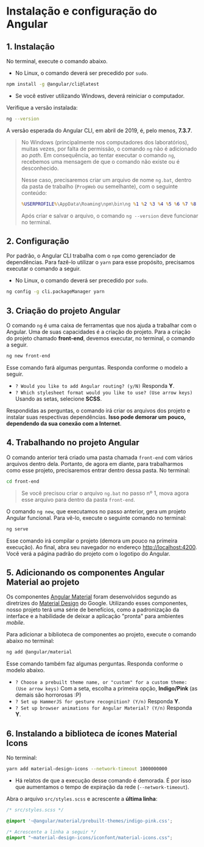 # Instalação e configuração do Angular

## 1. Instalação

No terminal, execute o comando abaixo. 
* No Linux, o comando deverá ser precedido por `sudo`.

```bash
npm install -g @angular/cli@latest
```

* Se você estiver utilizando Windows, deverá reiniciar o computador.

Verifique a versão instalada:

```bash
ng --version
```

A versão esperada do Angular CLI, em abril de 2019, é, pelo menos, **7.3.7**.

> No Windows (principalmente nos computadores dos laboratórios), muitas vezes, por falta de permissão, o comando `ng` não é adicionado ao *path*. Em consequência, ao tentar executar o comando `ng`, recebemos uma mensagem de que o comando não existe ou é desconhecido.
>
> Nesse caso, precisaremos criar um arquivo de nome `ng.bat`, dentro da pasta de trabalho (`ProgWeb` ou semelhante), com o seguinte conteúdo:
>
> ```cmd
 > %USERPROFILE%\AppData\Roaming\npm\bin\ng %1 %2 %3 %4 %5 %6 %7 %8 %9
> ```
>
> Após criar e salvar o arquivo, o comando `ng --version` deve funcionar no terminal.

## 2. Configuração

Por padrão, o Angular CLI trabalha com o `npm` como gerenciador de dependências. Para fazê-lo utilizar o `yarn` para esse propósito, precisamos executar o comando a seguir.
* No Linux, o comando deverá ser precedido por `sudo`.

```bash
ng config -g cli.packageManager yarn
```

## 3. Criação do projeto Angular

O comando `ng` é uma caixa de ferramentas que nos ajuda a trabalhar com o Angular. Uma de suas capacidades é a criação do projeto. Para a criação do projeto chamado **front-end**, devemos executar, no terminal, o comando a seguir.

```bash
ng new front-end
```

Esse comando fará algumas perguntas. Responda conforme o modelo a seguir.
* `? Would you like to add Angular routing? (y/N)` Responda **Y**.
* `? Which stylesheet format would you like to use? (Use arrow keys)` Usando as setas, selecione **SCSS**.

Respondidas as perguntas, o comando irá criar os arquivos dos projeto e instalar suas respectivas dependências. **Isso pode demorar um pouco, dependendo da sua conexão com a Internet**.

## 4. Trabalhando no projeto Angular

O comando anterior terá criado uma pasta chamada `front-end` com vários arquivos dentro dela. Portanto, de agora em diante, para trabalharmos como esse projeto, precisaremos entrar dentro dessa pasta. No terminal:

```bash
cd front-end
```

> Se você precisou criar o arquivo `ng.bat` no passo nº 1, mova agora esse arquivo para dentro da pasta `front-end`.

O comando `ng new`, que executamos no passo anterior, gera um projeto Angular funcional. Para vê-lo, execute o seguinte comando no terminal:

```bash
ng serve
```

Esse comando irá compilar o projeto (demora um pouco na primeira execução). Ao final, abra seu navegador no endereço [http://localhost:4200](http://localhost:4200). Você verá a página padrão do projeto com o logotipo do Angular. 

## 5. Adicionando os componentes Angular Material ao projeto

Os componentes [Angular Material](https://material.angular.io/) foram desenvolvidos segundo as diretrizes do [Material Design](https://material.io/design/) do Google. Utilizando esses componentes, nosso projeto terá uma série de benefícios, como a padronização da interface e a habilidade de deixar a aplicação "pronta" para ambientes *mobile*.

Para adicionar a biblioteca de componentes ao projeto, execute o comando abaixo no terminal:

```bash
ng add @angular/material
```

Esse comando também faz algumas perguntas. Responda conforme o modelo abaixo.

* `? Choose a prebuilt theme name, or "custom" for a custom theme: (Use arrow keys)` Com a seta, escolha a primeira opção, **Indigo/Pink** (as demais são horrorosas :P)
* `? Set up HammerJS for gesture recognition? (Y/n)` Responda **Y**.
* `? Set up browser animations for Angular Material? (Y/n)` Responda **Y**.

## 6. Instalando a biblioteca de ícones Material Icons

No terminal:

```bash
yarn add material-design-icons --network-timeout 1000000000
```
* Há relatos de que a execução desse comando é demorada. É por isso que aumentamos o tempo de expiração da rede (`--network-timeout`).

Abra o arquivo `src/styles.scss` e acrescente a **última linha**:

```css
/* src/styles.scss */

@import '~@angular/material/prebuilt-themes/indigo-pink.css';

/* Acrescente a linha a seguir */
@import "~material-design-icons/iconfont/material-icons.css";
```